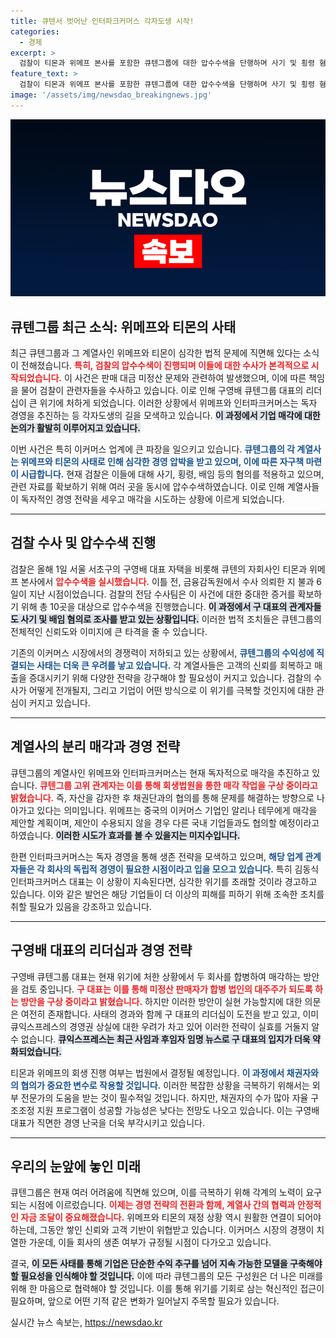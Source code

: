 ```yaml
---
title: 큐텐서 벗어난 인터파크커머스 각자도생 시작!
categories:
  - 경제
excerpt: >
  검찰이 티몬과 위메프 본사를 포함한 큐텐그룹에 대한 압수수색을 단행하며 사기 및 횡령 혐의를 조사 중이다. amid a growing crisis, 계열사들은 자율적 생존책 마련에 나섰지만, 과연 이커머스 업계의 거물들은 회생할 수 있을까? 클릭하여 자세히 알아보세요!
feature_text: >
  검찰이 티몬과 위메프 본사를 포함한 큐텐그룹에 대한 압수수색을 단행하며 사기 및 횡령 혐의를 조사 중이다. amid a growing crisis, 계열사들은 자율적 생존책 마련에 나섰지만, 과연 이커머스 업계의 거물들은 회생할 수 있을까? 클릭하여 자세히 알아보세요!
image: '/assets/img/newsdao_breakingnews.jpg'
---
```


<p><img src="/assets/img/newsdao_breakingnews.jpg" alt="ranknews 속보" /></p>

<h2 data-ke-size="size26">큐텐그룹 최근 소식: 위메프와 티몬의 사태</h2>

<p data-ke-size="size16">최근 큐텐그룹과 그 계열사인 위메프와 티몬이 심각한 법적 문제에 직면해 있다는 소식이 전해졌습니다. <b><span style="color: #ee2323;">특히, 검찰의 압수수색이 진행되며 이들에 대한 수사가 본격적으로 시작되었습니다.</span></b> 이 사건은 판매 대금 미정산 문제와 관련하여 발생했으며, 이에 따른 책임을 물어 검찰이 관련자들을 수사하고 있습니다. 이로 인해 구영배 큐텐그룹 대표의 리더십이 큰 위기에 처하게 되었습니다. 이러한 상황에서 위메프와 인터파크커머스는 독자 경영을 추진하는 등 각자도생의 길을 모색하고 있습니다. <b><span style="background-color: #21538527;">이 과정에서 기업 매각에 대한 논의가 활발히 이루어지고 있습니다.</span></b></p>

<p data-ke-size="size16">이번 사건은 특히 이커머스 업계에 큰 파장을 일으키고 있습니다. <b><span style="color: #1a5490;">큐텐그룹의 각 계열사는 위메프와 티몬의 사태로 인해 심각한 경영 압박을 받고 있으며, 이에 따른 자구책 마련이 시급합니다.</span></b> 현재 검찰은 이들에 대해 사기, 횡령, 배임 등의 혐의를 적용하고 있으며, 관련 자료를 확보하기 위해 여러 곳을 동시에 압수수색하였습니다. 이로 인해 계열사들이 독자적인 경영 전략을 세우고 매각을 시도하는 상황에 이르게 되었습니다.</p>

<hr/>

<h2 data-ke-size="size26">검찰 수사 및 압수수색 진행</h2>

<p data-ke-size="size16">검찰은 올해 1일 서울 서초구의 구영배 대표 자택을 비롯해 큐텐의 자회사인 티몬과 위메프 본사에서 <b><span style="color: #ee2323;">압수수색을 실시했습니다.</span></b> 이틀 전, 금융감독원에서 수사 의뢰한 지 불과 6일이 지난 시점이었습니다. 검찰의 전담 수사팀은 이 사건에 대한 중대한 증거를 확보하기 위해 총 10곳을 대상으로 압수수색을 진행했습니다. <b><span style="background-color: #21538527;">이 과정에서 구 대표의 관계자들도 사기 및 배임 혐의로 조사를 받고 있는 상황입니다.</span></b> 이러한 법적 조치들은 큐텐그룹의 전체적인 신뢰도와 이미지에 큰 타격을 줄 수 있습니다.</p>

<p data-ke-size="size16">기존의 이커머스 시장에서의 경쟁력이 저하되고 있는 상황에서, <b><span style="color: #1a5490;">큐텐그룹의 수익성에 직결되는 사태는 더욱 큰 우려를 낳고 있습니다.</span></b> 각 계열사들은 고객의 신뢰를 회복하고 매출을 증대시키기 위해 다양한 전략을 강구해야 할 필요성이 커지고 있습니다. 검찰의 수사가 어떻게 전개될지, 그리고 기업이 어떤 방식으로 이 위기를 극복할 것인지에 대한 관심이 커지고 있습니다.</p>

<hr/>

<h2 data-ke-size="size26">계열사의 분리 매각과 경영 전략</h2>

<p data-ke-size="size16">큐텐그룹의 계열사인 위메프와 인터파크커머스는 현재 독자적으로 매각을 추진하고 있습니다. <b><span style="color: #ee2323;">큐텐그룹 고위 관계자는 이를 통해 회생법원을 통한 매각 작업을 구상 중이라고 밝혔습니다.</span></b> 즉, 자산을 감자한 후 채권단과의 협의를 통해 문제를 해결하는 방향으로 나아가고 있다는 의미입니다. 위메프는 중국의 이커머스 기업인 알리나 테무에게 매각을 제안할 계획이며, 제안이 수용되지 않을 경우 다른 국내 기업들과도 협의할 예정이라고 하였습니다. <b><span style="background-color: #21538527;">이러한 시도가 효과를 볼 수 있을지는 미지수입니다.</span></b></p>

<p data-ke-size="size16">한편 인터파크커머스는 독자 경영을 통해 생존 전략을 모색하고 있으며, <b><span style="color: #1a5490;">해당 업계 관계자들은 각 회사의 독립적 경영이 필요한 시점이라고 입을 모으고 있습니다.</span></b> 특히 김동식 인터파크커머스 대표는 이 상황이 지속된다면, 심각한 위기를 초래할 것이라 경고하고 있습니다. 이와 같은 발언은 해당 기업들이 더 이상의 피해를 피하기 위해 조속한 조치를 취할 필요가 있음을 강조하고 있습니다.</p>

<hr/>

<h2 data-ke-size="size26">구영배 대표의 리더십과 경영 전략</h2>

<p data-ke-size="size16">구영배 큐텐그룹 대표는 현재 위기에 처한 상황에서 두 회사를 합병하여 매각하는 방안을 검토 중입니다. <b><span style="color: #ee2323;">구 대표는 이를 통해 미정산 판매자가 합병 법인의 대주주가 되도록 하는 방안을 구상 중이라고 밝혔습니다.</span></b> 하지만 이러한 방안이 실현 가능할지에 대한 의문은 여전히 존재합니다. 사태의 경과와 함께 구 대표의 리더십이 도전을 받고 있고, 이미 큐익스프레스의 경영권 상실에 대한 우려가 차고 있어 이러한 전략이 실효를 거둘지 알 수 없습니다. <b><span style="background-color: #21538527;">큐익스프레스는 최근 사임과 후임자 임명 뉴스로 구 대표의 입지가 더욱 약화되었습니다.</span></b></p>

<p data-ke-size="size16">티몬과 위메프의 회생 진행 여부는 법원에서 결정될 예정입니다. <b><span style="color: #1a5490;">이 과정에서 채권자와의 협의가 중요한 변수로 작용할 것입니다.</span></b> 이러한 복잡한 상황을 극복하기 위해서는 외부 전문가의 도움을 받는 것이 필수적일 것입니다. 하지만, 채권자의 수가 많아 자율 구조조정 지원 프로그램이 성공할 가능성은 낮다는 전망도 나오고 있습니다. 이는 구영배 대표가 직면한 경영 난국을 더욱 부각시키고 있습니다.</p>

<hr/>

<h2 data-ke-size="size26">우리의 눈앞에 놓인 미래</h2>

<p data-ke-size="size16">큐텐그룹은 현재 여러 어려움에 직면해 있으며, 이를 극복하기 위해 각계의 노력이 요구되는 시점에 이르렀습니다. <b><span style="color: #ee2323;">이제는 경영 전략의 전환과 함께, 계열사 간의 협력과 안정적인 자금 조달이 중요해졌습니다.</span></b> 위메프와 티몬의 재정 상황 역시 원활한 연결이 되어야 하는데, 그동안 쌓인 신뢰와 고객 기반이 위협받고 있습니다. 이커머스 시장의 경쟁이 치열한 가운데, 이들 회사의 생존 여부가 규정될 시점이 다가오고 있습니다.</p>

<p data-ke-size="size16">결국, <b><span style="background-color: #21538527;">이 모든 사태를 통해 기업은 단순한 수익 추구를 넘어 지속 가능한 모델을 구축해야 할 필요성을 인식해야 할 것입니다.</span></b> 이에 따라 큐텐그룹의 모든 구성원은 더 나은 미래를 위해 한 마음으로 협력해야 할 것입니다. 이를 통해 위기를 기회로 삼는 혁신적인 접근이 필요하며, 앞으로 어떤 기적 같은 변화가 일어날지 주목할 필요가 있습니다.</p>

<p data-ke-size="size16"></p>
실시간 뉴스 속보는, <a href="https://newsdao.kr" rel="dofollow">https://newsdao.kr</a>


